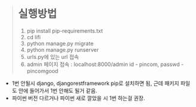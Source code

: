 > # 실행방법
> 1. pip install pip-requirements.txt
> 2. cd lifi
> 3. python manage.py migrate
> 4. python manage.py runserver
> 5. urls.py에 있는 url 접속
> 6. admin 페이지 접속 : localhost:8000/admin id - pincom, passwd - pincomgood

* 1번 안될시 django, djangorestframework pip로 설치하면 됨, 근데 패키지 파일도 안에 들어가서 1번 안해도 될거 같음.
* 파이썬 버전 다르거나 파이썬 새로 깔았을 시 1번 하는걸 권장.


